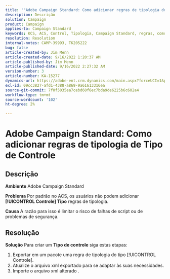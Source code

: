 ```yaml
---
title: '"Adobe Campaign Standard: Como adicionar regras de tipologia do Tipo de Controle'''
description: Descrição
solution: Campaign
product: Campaign
applies-to: Campaign Standard
keywords: KCS, ACS, Control, Tipologia, Campaign Standard, regras, como adicionar
resolution: Resolution
internal-notes: CAMP-39993, TK205222
bug: false
article-created-by: Jim Menn
article-created-date: 9/16/2022 1:20:37 AM
article-published-by: Jim Menn
article-published-date: 9/16/2022 2:27:32 AM
version-number: 3
article-number: KA-15277
dynamics-url: https://adobe-ent.crm.dynamics.com/main.aspx?forceUCI=1&pagetype=entityrecord&etn=knowledgearticle&id=7b5e60c4-5d35-ed11-9db1-0022480866ad
exl-id: 09cc3827-afd1-4388-a869-9a61613316ea
source-git-commit: 7f0f5035ea7cebd60f6ec7bda9de6225b6c602a4
workflow-type: tm+mt
source-wordcount: '102'
ht-degree: 2%

---
```


# Adobe Campaign Standard: Como adicionar regras de tipologia de Tipo de Controle

## Descrição


<b>Ambiente</b>
Adobe Campaign Standard

<b>Problema</b>
Por padrão no ACS, os usuários não podem adicionar <b>[!UICONTROL Controle] Tipo</b> regras de tipologia.

<b>Causa</b>
A razão para isso é limitar o risco de falhas de script ou de problemas de segurança.


## Resolução


<b>Solução</b>
Para criar um <b>Tipo de controle</b> siga estas etapas:

1. Exportar em um pacote uma regra de tipologia do tipo [!UICONTROL Controle].
2. Atualize o arquivo xml exportado para se adaptar às suas necessidades.
3. Importe o arquivo xml alterado .
